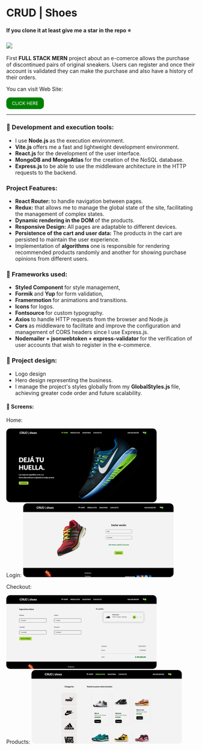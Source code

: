 
<h1 align="start">CRUD | Shoes</h1> 

<h4 align="start">If you clone it at least give me a star in the repo ⭐️ </h4> 

<p align="start">
<img width="500px"  src="https://skillicons.dev/icons?i=html,css,js,react,redux,vite,nodejs,mongodb,express,styledcomponents,git,github,ps,perline=10"  />
</p>

First <strong> FULL STACK MERN</strong> project about an e-comerce allows the purchase of discontinued pairs of original sneakers. Users can register and once their account is validated they can make the purchase and also have a history of their orders. 

You can visit Web Site:  

<a href="https://crud-shoes.vercel.app/" target="_blank" style="display: inline-block; padding: 8px 15px; font-size: 12px; color: white; background-color: green; border-radius: 10px; text-decoration: none;">
  CLICK HERE
</a>

<hr>

<h3>&#128640; Development and execution tools:</h3>

- I use <strong> Node.js </strong> as the execution environment.
- <strong> Vite.js </strong> offers me a fast and lightweight development environment.
- <strong> React.js </strong> for the development of the user interface.
- <strong> MongoDB and MongoAtlas </strong> for the creation of the NoSQL database.
- <strong> Express.js </strong> to be able to use the middleware architecture in the HTTP requests to the backend.


<h3>Project Features:</h3>

- <b> React Router:</b> to handle navigation between pages.
- <b> Redux:</b> that allows me to manage the global state of the site, facilitating the management of complex states.
- <b> Dynamic rendering in the DOM </b> of the products.
- <b> Responsive Design:</b> All pages are adaptable to different devices.
- <b> Persistence of the cart and user data:</b> The products in the cart are persisted to maintain the user experience.
- Implementation of <b> algorithms </b> one is responsible for rendering recommended products randomly and another for showing purchase opinions from different users.


<h3>&#128193; Frameworks used:</h3>

- <strong> Styled Component </strong> for style management,
- <strong> Formik </strong> and <strong> Yup </strong> for form validation,
- <strong> Framermotion </strong> for animations and transitions.
- <strong> Icons </strong> for logos.
- <strong> Fontsource </strong> for custom typography.
- <strong> Axios </strong> to handle HTTP requests from the browser and Node.js
- <strong> Cors </strong> as middleware to facilitate and improve the configuration and management of CORS headers since I use Express.js.
- <strong> Nodemailer + jsonwebtoken + express-validator </strong> for the verification of user accounts that wish to register in the e-commerce.


<h3>&#129309; Project design:</h3>

- Logo design
- Hero design representing the business.
- I manage the project's styles globally from my <strong> GlobalStyles.js </strong> file, achieving greater code order and future scalability.

<h4>&#128248; Screens:</h4>

Home:

<img src="./src/screensToReadme/Hero.png" alt="Landing Page" style="max-width: 400px; border-radius: 10px;">

<br>
Login:


<img src="./src/screensToReadme/Login.png" alt="Landing Page" style="max-width: 400px; border-radius: 10px;">

<br>

Checkout:

<img src="./src//screensToReadme/CheckOut.png" alt="Landing Page" style="max-width: 400px; border-radius: 10px;">

<br>
Products:

<img src="./src//screensToReadme/Products.png" alt="Landing Page" style="max-width: 400px; border-radius: 10px;">


<br><br>


